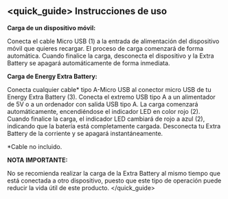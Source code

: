 ## <quick_guide> Instrucciones de uso

**Carga de un dispositivo móvil:**


Conecta el cable Micro USB (1) a la entrada de alimentación del dispositivo móvil que quieres recargar. El proceso de carga comenzará de forma automática. Cuando finalice la carga, desconecta el dispositivo y la Extra Battery se apagará automáticamente de forma inmediata.


**Carga de Energy Extra Battery:**

Conecta cualquier cable* tipo A-Micro USB al conector micro USB de tu Energy Extra Battery (3). Conecta el extremo USB tipo A a un alimentador de 5V o a un ordenador con salida USB tipo A. La carga comenzará automáticamente, encendiéndose el indicador LED en color rojo (2). Cuando finalice la carga, el indicador LED cambiará de rojo a azul (2), indicando que la batería está completamente cargada. Desconecta tu Extra Battery de la corriente y se apagará instantáneamente.

*Cable no incluido.

**NOTA IMPORTANTE:**

No se recomienda realizar la carga de la Extra Battery al mismo tiempo que está conectada a otro dispositivo, puesto que este tipo de operación puede reducir la vida útil de este producto.
</quick_guide>



